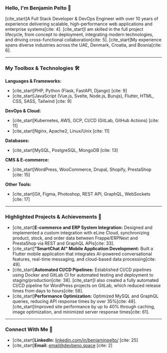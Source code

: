 ### Hello, I'm Benjamin Pelto 👋

[cite_start]A Full Stack Developer & DevOps Engineer with over 10 years of experience delivering scalable, high-performance web applications and enterprise systems[cite: 4]. [cite_start]I am skilled in the full project lifecycle, from concept to deployment, integrating modern technologies, and driving cross-functional collaboration[cite: 5]. [cite_start]My experience spans diverse industries across the UAE, Denmark, Croatia, and Bosnia[cite: 6].

---

### My Toolbox & Technologies 🛠️

**Languages & Frameworks:**
* [cite_start]PHP, Python (Flask, FastAPI, Django) [cite: 9]
* [cite_start]JavaScript (Vue.js, Svelte, Node.js, Burujs), Flutter, HTML, CSS, SASS, Tailwind [cite: 9]

**DevOps & Cloud:**
* [cite_start]Kubernetes, AWS, GCP, CI/CD (GitLab, GitHub Actions) [cite: 11]
* [cite_start]Nginx, Apache2, Linux/Unix [cite: 11]

**Databases:**
* [cite_start]MySQL, PostgreSQL, MongoDB [cite: 13]

**CMS & E-commerce:**
* [cite_start]WordPress, WooCommerce, Drupal, Shopify, PrestaShop [cite: 15]

**Other Tools:**
* [cite_start]Git, Figma, Photoshop, REST API, GraphQL, WebSockets [cite: 17]

---

### Highlighted Projects & Achievements 🚀

* [cite_start]**E-commerce and ERP System Integration:** Designed and implemented a custom integration with eLine Cloud, synchronizing product, stock, and order data between Frappe/ERPNext and PrestaShop via REST and GraphQL APIs[cite: 33].
* [cite_start]**"SmartChat AI" Mobile Application Development:** Built a Flutter mobile application that integrates AI-powered conversational features, real-time messaging, and cloud-based data processing[cite: 49].
* [cite_start]**Automated CI/CD Pipelines:** Established CI/CD pipelines using Docker and GitLab CI for automated testing and deployment to staging/production[cite: 38]. [cite_start]I also created a fully automated CI/CD pipeline for WordPress projects on GitLab, which reduced release times from days to hours[cite: 58].
* [cite_start]**Performance Optimization:** Optimized MySQL and GraphQL queries, reducing API response times by over 35%[cite: 48]. [cite_start]Improved site performance by up to 40% through caching, image optimization, and minimized server response times[cite: 61].

---

### Connect With Me 💬

* [cite_start]**LinkedIn:** [linkedin.com/in/benjaminpelto/](https://www.linkedin.com/in/benjaminpelto/) [cite: 25]
* [cite_start]**Email:** [email@devbeno.space](mailto:email@devbeno.space) [cite: 2]
